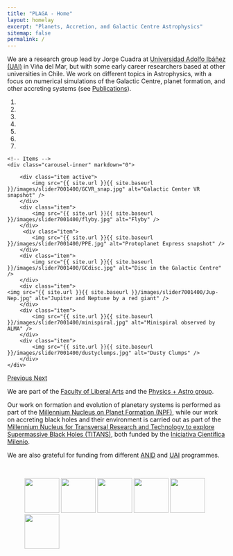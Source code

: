 ```yaml
---
title: "PLAGA - Home"
layout: homelay
excerpt: "Planets, Accretion, and Galactic Centre Astrophysics"
sitemap: false
permalink: /
---
```


We are a research group lead by Jorge Cuadra at [Universidad Adolfo
Ibáñez (UAI)](https://www.uai.cl/) in Viña del Mar, but with some early
career researchers based at other universities in Chile.  We work on
different topics in Astrophysics, with a focus on numerical
simulations of the Galactic Centre, planet formation, and other
accreting systems (see [Publications](publications)).


<div markdown="0" id="carousel" class="carousel slide" data-ride="carousel" data-interval="5000" data-pause="hover" >
    <!-- Menu -->
    <ol class="carousel-indicators">
        <li data-target="#carousel" data-slide-to="0" class="active"></li>
        <li data-target="#carousel" data-slide-to="1"></li>
        <li data-target="#carousel" data-slide-to="2"></li>
        <li data-target="#carousel" data-slide-to="3"></li>
        <li data-target="#carousel" data-slide-to="4"></li>
        <li data-target="#carousel" data-slide-to="5"></li>
        <li data-target="#carousel" data-slide-to="6"></li>
    </ol>

    <!-- Items -->
    <div class="carousel-inner" markdown="0">

        <div class="item active">
            <img src="{{ site.url }}{{ site.baseurl }}/images/slider7001400/GCVR_snap.jpg" alt="Galactic Center VR snapshot" />
        </div>
        <div class="item">
            <img src="{{ site.url }}{{ site.baseurl }}/images/slider7001400/flyby.jpg" alt="Flyby" />
        </div>
         <div class="item">
            <img src="{{ site.url }}{{ site.baseurl }}/images/slider7001400/PPE.jpg" alt="Protoplanet Express snapshot" />
        </div>
        <div class="item">
            <img src="{{ site.url }}{{ site.baseurl }}/images/slider7001400/GCdisc.jpg" alt="Disc in the Galactic Centre" />
        </div>
        <div class="item">
    <img src="{{ site.url }}{{ site.baseurl }}/images/slider7001400/Jup-Nep.jpg" alt="Jupiter and Neptune by a red giant" />
        </div>
        <div class="item">
            <img src="{{ site.url }}{{ site.baseurl }}/images/slider7001400/minispiral.jpg" alt="Minispiral observed by ALMA" />
        </div>
        <div class="item">
            <img src="{{ site.url }}{{ site.baseurl }}/images/slider7001400/dustyclumps.jpg" alt="Dusty Clumps" />
        </div>       
    </div>
  <a class="left carousel-control" href="#carousel" role="button" data-slide="prev">
    <span class="glyphicon glyphicon-chevron-left" aria-hidden="true"></span>
    <span class="sr-only">Previous</span>
  </a>
  <a class="right carousel-control" href="#carousel" role="button" data-slide="next">
    <span class="glyphicon glyphicon-chevron-right" aria-hidden="true"></span>
    <span class="sr-only">Next</span>
  </a>
</div>


We are part of the [Faculty of Liberal
Arts](https://artesliberales.uai.cl/) and the [Physics + Astro
group](http://physics-astro.uai.cl/).

Our work on formation and evolution of planetary systems is performed
as part of the [Millennium Nucleus on Planet Formation
(NPF)](http://www.npf.cl), while our work on accreting black holes and
their environment is carried out as part of the [Millennium Nucleus for
Transversal Research and Technology to explore Supermassive Black
Holes (TITANS)](http://www.astro.udec.cl/titans/), both funded by the
[Iniciativa Científica Milenio](http://www.iniciativamilenio.cl/).

We are also grateful for funding from different [ANID](http://www.anid.cl) and [UAI](https://www.uai.cl) programmes.

<P>&nbsp;</P>


<figure class="fourth">
  <img src="{{ site.url }}{{ site.baseurl }}/images/logopic/Logo_UAI.png" style="height: 80px">
  <img src="{{ site.url }}{{ site.baseurl }}/images/logopic/Logo_UA_PhA.jpg" style="height: 80px">
  <img src="{{ site.url }}{{ site.baseurl }}/images/logopic/Logo_NPF.jpg" style="height: 80px">
  <img src="{{ site.url }}{{ site.baseurl }}/images/logopic/Logo_Titans.png" style="height: 80px">
  <img src="{{ site.url }}{{ site.baseurl }}/images/logopic/Logo_ICM.jpg" style="height: 80px">
  <img src="{{ site.url }}{{ site.baseurl }}/images/logopic/Logo_ANID.png" style="height: 80px">	
</figure>
